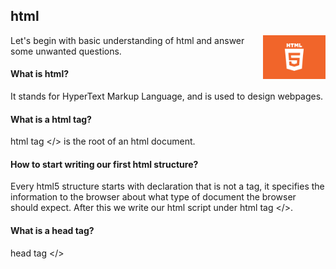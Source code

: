 ## html


<img src = "html5.jpeg" width = 100px height = 70px align = "right"/>


Let's begin with basic understanding of html and answer some unwanted questions.

#### What is html?

It stands for HyperText Markup Language, and is used to design webpages.

#### What is a html tag?

html tag </> is the root of an html document.

#### How to start writing our first html structure?

Every html5 structure starts with <!DOCTYPE html> declaration that is not a tag, it specifies the information to the browser about what type of document the browser should expect. After this we write our html script under html tag </>.

#### What is a head tag?

head tag </>
 